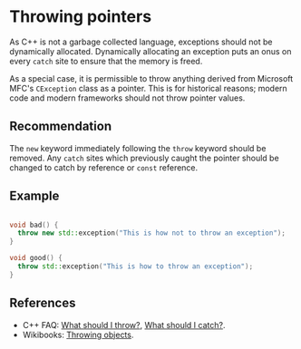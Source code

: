 # Throwing pointers
As C++ is not a garbage collected language, exceptions should not be dynamically allocated. Dynamically allocating an exception puts an onus on every `catch` site to ensure that the memory is freed.

As a special case, it is permissible to throw anything derived from Microsoft MFC's `CException` class as a pointer. This is for historical reasons; modern code and modern frameworks should not throw pointer values.


## Recommendation
The `new` keyword immediately following the `throw` keyword should be removed. Any `catch` sites which previously caught the pointer should be changed to catch by reference or `const` reference.


## Example
```cpp

void bad() {
  throw new std::exception("This is how not to throw an exception");
}

void good() {
  throw std::exception("This is how to throw an exception");
}

```

## References
* C++ FAQ: [ What should I throw?](https://isocpp.org/wiki/faq/exceptions#what-to-throw), [ What should I catch?](https://isocpp.org/wiki/faq/exceptions#what-to-catch).
* Wikibooks: [ Throwing objects](http://en.wikibooks.org/wiki/C%2B%2B_Programming/Exception_Handling#Throwing_objects).
